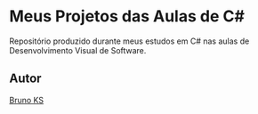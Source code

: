 # Meus Projetos das Aulas de C#
Repositório produzido durante meus estudos em C# nas aulas de Desenvolvimento Visual de Software.

## Autor
[Bruno KS](https://www.linkedin.com/in/bruno-k-santos/)